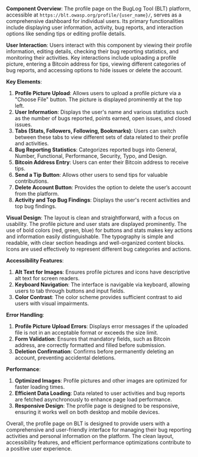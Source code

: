 **Component Overview**:
The profile page on the BugLog Tool (BLT) platform, accessible at `https://blt.owasp.org/profile/{user_name}/`, serves as a comprehensive dashboard for individual users. Its primary functionalities include displaying user information, activity, bug reports, and interaction options like sending tips or editing profile details.

**User Interaction**:
Users interact with this component by viewing their profile information, editing details, checking their bug reporting statistics, and monitoring their activities. Key interactions include uploading a profile picture, entering a Bitcoin address for tips, viewing different categories of bug reports, and accessing options to hide issues or delete the account.

**Key Elements**:
1. **Profile Picture Upload**: Allows users to upload a profile picture via a "Choose File" button. The picture is displayed prominently at the top left.
2. **User Information**: Displays the user's name and various statistics such as the number of bugs reported, points earned, open issues, and closed issues.
3. **Tabs (Stats, Followers, Following, Bookmarks)**: Users can switch between these tabs to view different sets of data related to their profile and activities.
4. **Bug Reporting Statistics**: Categorizes reported bugs into General, Number, Functional, Performance, Security, Typo, and Design.
5. **Bitcoin Address Entry**: Users can enter their Bitcoin address to receive tips.
6. **Send a Tip Button**: Allows other users to send tips for valuable contributions.
7. **Delete Account Button**: Provides the option to delete the user’s account from the platform.
8. **Activity and Top Bug Findings**: Displays the user's recent activities and top bug findings.

**Visual Design**:
The layout is clean and straightforward, with a focus on usability. The profile picture and user stats are displayed prominently. The use of bold colors (red, green, blue) for buttons and stats makes key actions and information easily distinguishable. The typography is simple and readable, with clear section headings and well-organized content blocks. Icons are used effectively to represent different bug categories and actions.

**Accessibility Features**:
1. **Alt Text for Images**: Ensures profile pictures and icons have descriptive alt text for screen readers.
2. **Keyboard Navigation**: The interface is navigable via keyboard, allowing users to tab through buttons and input fields.
3. **Color Contrast**: The color scheme provides sufficient contrast to aid users with visual impairments.

**Error Handling**:
1. **Profile Picture Upload Errors**: Displays error messages if the uploaded file is not in an acceptable format or exceeds the size limit.
2. **Form Validation**: Ensures that mandatory fields, such as Bitcoin address, are correctly formatted and filled before submission.
3. **Deletion Confirmation**: Confirms before permanently deleting an account, preventing accidental deletions.

**Performance**:
1. **Optimized Images**: Profile pictures and other images are optimized for faster loading times.
2. **Efficient Data Loading**: Data related to user activities and bug reports are fetched asynchronously to enhance page load performance.
3. **Responsive Design**: The profile page is designed to be responsive, ensuring it works well on both desktop and mobile devices.

Overall, the profile page on BLT is designed to provide users with a comprehensive and user-friendly interface for managing their bug reporting activities and personal information on the platform. The clean layout, accessibility features, and efficient performance optimizations contribute to a positive user experience.